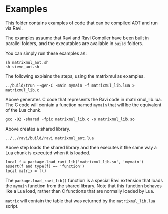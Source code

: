 # Examples

This folder contains examples of code that can be compiled AOT and run via Ravi.

The examples assume that Ravi and Ravi Compiler have been built in parallel folders, and the
executables are available in `build` folders.

You can simply run these examples as:

```
sh matrixmul_aot.sh
sh sieve_aot.sh
```

The following explains the steps, using the matrixmul as examples.

```
../build/trun --gen-C -main mymain -f matrixmul_lib.lua > matrixmul_lib.c
```

Above generates C code that represents the Ravi code in matrixmul_lib.lua.
The C code will contain a function named `mymain` that will be the equivalent of the Lua chunk.

```
gcc -O2 -shared -fpic matrixmul_lib.c -o matrixmul_lib.so
```

Above creates a shared library.

```
../../ravi/build/ravi matrixmul_aot.lua
```

Above step loads the shared library and then executes it the same way a Lua chunk is executed when it is loaded.

```
local f = package.load_ravi_lib('matrixmul_lib.so', 'mymain')
assert(f and type(f) == 'function')
local matrix = f()
```

The `package.load_ravi_lib()` function is a special Ravi extension that loads the `mymain` function from the shared
library. Note that this function behaves like a Lua load, rather than C functions that are normally loaded by Lua.

`matrix` will contain the table that was returned by the `matrixmul_lib.lua` script.




